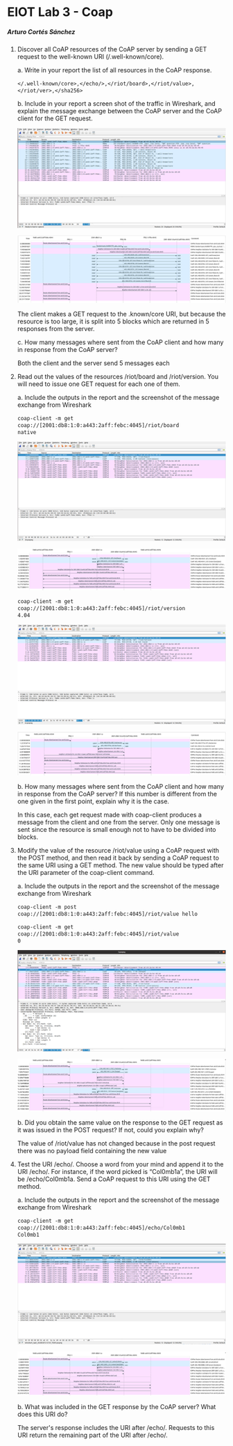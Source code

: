 # EIOT Lab 3 - Coap

##### Arturo Cortés Sánchez

1. Discover all CoAP resources of the CoAP server by sending a GET request to the well-known URI (/.well-known/core). 

   a. Write in your report the list of all resources in the CoAP response. 

   ````
   </.well-known/core>,</echo/>,</riot/board>,</riot/value>,</riot/ver>,</sha256>
   ````

   b. Include in your report a screen shot of the traffic in Wireshark, and explain the message exchange between the CoAP server and the CoAP client for the GET request. 

   ![1](1.PNG)

   ![1_1](1_1.PNG)
   
   
   
   The client makes a GET request to the .known/core URI, but because the resource is too large, it is split into 5 blocks which are returned in 5 responses from the server.
   
   
   
   c. How many messages where sent from the CoAP client and how many in response from the CoAP server?  
   
   Both the client and the server send 5 messages each
   
   
   
2. Read out the values of the resources /riot/board and /riot/version. You will need to issue one GET request for each one of them.  

   a. Include the outputs in the report and the screenshot of the message exchange from Wireshark 

   ````
   coap-client -m get coap://[2001:db8:1:0:a443:2aff:febc:4045]/riot/board
   native
   ````

   ![2b](2b.PNG)

   

   ![2b_1](2b_1.PNG)

   

   ````
   coap-client -m get coap://[2001:db8:1:0:a443:2aff:febc:4045]/riot/version
   4.04
   ````

   ![2v](2v.PNG)

   

   ![2v_1](2v_1.PNG)

   b. How many messages where sent from the CoAP client and how many in response from the CoAP server? If this number is different from the one given in the first point, explain why it is the case. 

   

   In this case, each get request made with coap-client produces a message from the client and one from the server. Only one message is sent since the resource is small enough not to have to be divided into blocks.

   

3. Modify the value of the resource /riot/value using a CoAP request with the POST method, and then read it back by sending a CoAP request to the same URI using a GET method. The new value should be typed after the URI parameter of the coap-client command.  

   a. Include the outputs in the report and the screenshot of the message exchange from Wireshark 

   ````
   coap-client -m post coap://[2001:db8:1:0:a443:2aff:febc:4045]/riot/value hello
   ````

   ````
   coap-client -m get coap://[2001:db8:1:0:a443:2aff:febc:4045]/riot/value
   0
   ````

   ![3](3.PNG)

   ![3_1](3_1.PNG)

   

   b. Did you obtain the same value on the response to the GET request as it was issued in the POST request? If not, could you explain why? 

   

   The value of /riot/value has not changed because in the post request there was no payload field containing the new value

   

4. Test the URI /echo/. Choose a word from your mind and append it to the URI /echo/. For instance, if the word picked is “Col0mb1a”, the URI will be /echo/Col0mb1a. Send a CoAP request to this URI using the GET method. 

   a. Include the outputs in the report and the screenshot of the message exchange from Wireshark 

   ````
   coap-client -m get coap://[2001:db8:1:0:a443:2aff:febc:4045]/echo/Col0mb1
   Col0mb1
   ````

   ![4](4.PNG)

   ![4_1](4_1.PNG)

   b. What was included in the GET response by the CoAP server? What does this URI do? 

   

   The server's response includes the URI after /echo/. Requests to this URI return the remaining part of the URI after /echo/.